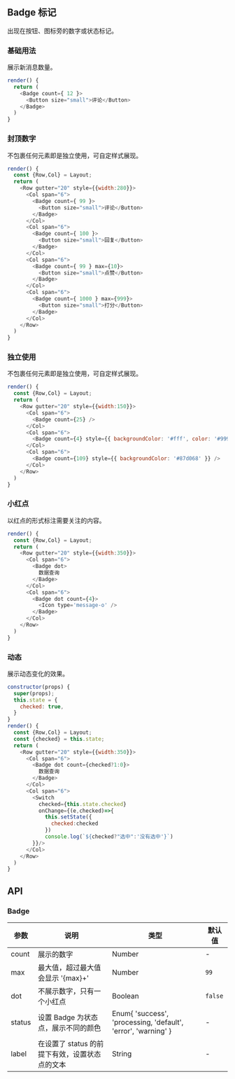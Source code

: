 ## Badge 标记

出现在按钮、图标旁的数字或状态标记。


### 基础用法

展示新消息数量。

<!--DemoStart--> 
```js
render() {
  return (
    <Badge count={ 12 }>
      <Button size="small">评论</Button>
    </Badge>
  )
}
```
<!--End-->


### 封顶数字

不包裹任何元素即是独立使用，可自定样式展现。

<!--DemoStart--> 
```js
render() {
  const {Row,Col} = Layout;
  return (
    <Row gutter="20" style={{width:280}}>
      <Col span="6">
        <Badge count={ 99 }>
          <Button size="small">评论</Button>
        </Badge>
      </Col>
      <Col span="6">
        <Badge count={ 100 }>
          <Button size="small">回复</Button>
        </Badge>
      </Col>
      <Col span="6">
        <Badge count={ 99 } max={10}>
          <Button size="small">点赞</Button>
        </Badge>
      </Col>
      <Col span="6">
        <Badge count={ 1000 } max={999}>
          <Button size="small">打分</Button>
        </Badge>
      </Col>
    </Row>
  )
}
```
<!--End-->

### 独立使用

不包裹任何元素即是独立使用，可自定样式展现。

<!--DemoStart--> 
```js
render() {
  const {Row,Col} = Layout;
  return (
    <Row gutter="20" style={{width:150}}>
      <Col span="6">
        <Badge count={25} /> 
      </Col>
      <Col span="6">
        <Badge count={4} style={{ backgroundColor: '#fff', color: '#999', boxShadow: '0 0 0 1px #d9d9d9 inset' }} /> 
      </Col>
      <Col span="6">
        <Badge count={109} style={{ backgroundColor: '#87d068' }} /> 
      </Col>
    </Row>
  )
}
```
<!--End-->

### 小红点

以红点的形式标注需要关注的内容。

<!--DemoStart--> 
```js
render() {
  const {Row,Col} = Layout;
  return (
    <Row gutter="20" style={{width:350}}>
      <Col span="6">
        <Badge dot>
          数据查询
        </Badge>
      </Col>
      <Col span="6">
        <Badge dot count={4}>
          <Icon type='message-o' />
        </Badge>
      </Col>
    </Row>
  )
}
```
<!--End-->

### 动态

展示动态变化的效果。

<!--DemoStart--> 
```js
constructor(props) {
  super(props);
  this.state = {
    checked: true,
  }
}
render() {
  const {Row,Col} = Layout;
  const {checked} = this.state;
  return (
    <Row gutter="20" style={{width:350}}>
      <Col span="6">
        <Badge dot count={checked?1:0}>
          数据查询
        </Badge>
      </Col>
      <Col span="6">
        <Switch 
          checked={this.state.checked}
          onChange={(e,checked)=>{
            this.setState({
              checked:checked
            })
            console.log(`${checked?"选中":'没有选中'}`)
        }}/>
      </Col>
    </Row>
  )
}
```
<!--End-->

## API

### Badge

| 参数 | 说明 | 类型 | 默认值 |
|--------- |-------- |--------- |-------- |
| count | 展示的数字 | Number | - |
| max | 最大值，超过最大值会显示 '{max}+' | Number | `99` |
| dot | 不展示数字，只有一个小红点 | Boolean | `false` |
| status | 设置 Badge 为状态点，展示不同的颜色 | Enum{ 'success', 'processing, 'default', 'error', 'warning' } | - |
| label | 在设置了 status 的前提下有效，设置状态点的文本 | String | - |